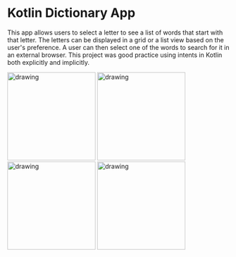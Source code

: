 # Kotlin Dictionary App

This app allows users to select a letter to see a list of words that start with that letter. The letters can be displayed in a grid or a list view based on the user's preference. A user can then select one of the words to search for it in an external browser. This project was good practice using intents in Kotlin both explicitly and implicitly.

<img src="https://github.com/MichaelNiekamp/KotlinDictionaryApp/assets/112739591/47a89450-83e7-423f-8104-2df2726107bb" alt="drawing" width="200"/>
<img src="https://github.com/MichaelNiekamp/KotlinDictionaryApp/assets/112739591/d8daba1f-c4c7-49ab-8840-8ffd2d080d9e" alt="drawing" width="200"/>
<img src="https://github.com/MichaelNiekamp/KotlinDictionaryApp/assets/112739591/cca33766-fbab-4dcd-989d-6729e1280907" alt="drawing" width="200"/>
<img src="https://github.com/MichaelNiekamp/KotlinDictionaryApp/assets/112739591/5e8b2463-5057-4a44-ace9-34e1893e93fe" alt="drawing" width="200"/>


